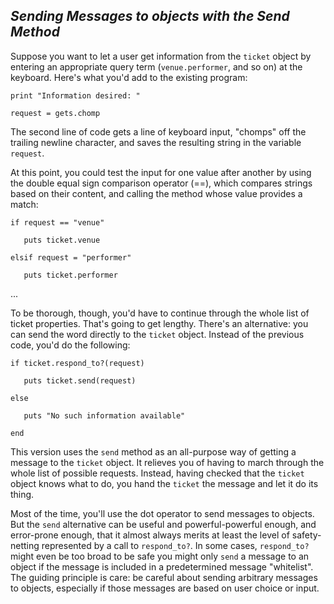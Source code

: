 ## *Sending Messages to objects with the Send Method* ##
Suppose you want to let a user get information from the `ticket` object by entering an appropriate query term
(`venue.performer`, and so on) at the keyboard. Here's what you'd add to the existing program:

`print "Information desired: "`

`request = gets.chomp`

The second line of code gets a line of keyboard input, "chomps" off the trailing newline character, and saves the resulting string in the variable `request`.

At this point, you could test the input for one value after another by using the double equal sign comparison operator (==), which compares strings based on their content, and calling the method whose value provides a match:

`if request == "venue"`

`   puts ticket.venue`

`elsif request = "performer"`

`   puts ticket.performer`

  ...

To be thorough, though, you'd have to continue through the whole list of ticket properties. That's going to get lengthy.
There's an alternative: you can send the word directly to the `ticket` object. Instead of the previous code, you'd do the following:

`if ticket.respond_to?(request)`

`   puts ticket.send(request)`

`else`

`   puts "No such information available"`

`end`

This version uses the `send` method as an all-purpose way of getting a message to the `ticket` object. It relieves you of having to march through the whole list of possible requests. Instead, having checked that the `ticket` object knows what to do, you hand the `ticket` the message and let it do its thing.

Most of the time, you'll use the dot operator to send messages to objects. But the `send` alternative can be useful and powerful-powerful enough, and error-prone enough, that it almost always merits at least the level of safety-netting represented by a call to `respond_to?`. In some cases, `respond_to?` might even be too broad to be safe you might only `send` a message to an object if the message is included in a predetermined message "whitelist". The guiding principle is care: be careful about sending arbitrary messages to objects, especially if those messages are based on user choice or input.
